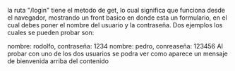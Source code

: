 la ruta "/login" tiene el metodo de get, lo cual significa que funciona desde el navegador, mostrando un front basico en donde esta un formulario, en el cual debes poner el nombre del usuario y la contraseña. Dos ejemplos los cuales se pueden probar son:

nombre: rodolfo, contraseña: 1234
nombre: pedro, conreaseña: 123456
Al probar con uno de los dos usuarios se podra ver como aparece un mensaje de bienvenida arriba del contenido